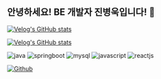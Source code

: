 ## 안녕하세요! BE 개발자 진병욱입니다! 👋

[![Velog's GitHub stats](https://velog-readme-stats.vercel.app/api/badge?name=cutepassions)](https://velog.io/@cutepassions)

[![Velog's GitHub stats](https://velog-readme-stats.vercel.app/api/list?name=cutepassions)](https://velog.io/@cutepassions)

![java](https://www.codenary.co.kr/widget/github-techstack/api?name=java) ![springboot](https://www.codenary.co.kr/widget/github-techstack/api?name=springboot) ![mysql](https://www.codenary.co.kr/widget/github-techstack/api?name=mysql) ![javascript](https://www.codenary.co.kr/widget/github-techstack/api?name=javascript) ![reactjs](https://www.codenary.co.kr/widget/github-techstack/api?name=reactjs) 

[![Github](https://www.codenary.co.kr/widget/github/api?username=진병욱)](https://www.codenary.co.kr/user-profile/detail/진병욱?github_ride=true&utm_source=github)

<!--
**cutepassions/cutepassions** is a ✨ _special_ ✨ repository because its `README.md` (this file) appears on your GitHub profile.

Here are some ideas to get you started:

- 🔭 I’m currently working on ...
- 🌱 I’m currently learning ...
- 👯 I’m looking to collaborate on ...
- 🤔 I’m looking for help with ...
- 💬 Ask me about ...
- 📫 How to reach me: ...
- 😄 Pronouns: ...
- ⚡ Fun fact: ...
-->
